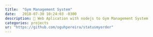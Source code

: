 ```yaml
---
title:  "Gym Management System"
date:   2018-07-30 10:24:03 -0300
description: 💪 Web Aplication with nodejs to Gym Management System
categories: projects
ur: "https://github.com/oguhpereira/statusmyorder"
---
```


[jekyll-docs]: https://jekyllrb.com/docs/home
[jekyll-gh]:   https://github.com/jekyll/jekyll
[jekyll-talk]: https://talk.jekyllrb.com/
